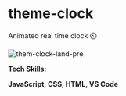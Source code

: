 # theme-clock
Animated real time clock ⏲️

![them-clock-land-pre](https://user-images.githubusercontent.com/111642391/211055304-1015cbed-5a9e-42b5-bc43-0d9e67bf6bf7.png)


<strong> Tech Skills: </strong>

<strong>JavaScript, CSS, HTML, VS Code</strong>
